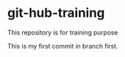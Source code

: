 # git-hub-training
This repository is for training purpose

This is my first commit in branch first.
